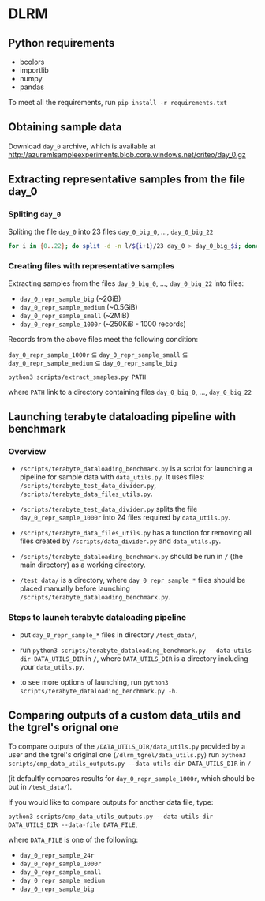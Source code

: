 # DLRM

## Python requirements
- bcolors
- importlib
- numpy
- pandas

To meet all the requirements, run `pip install -r requirements.txt`

## Obtaining sample data

Download `day_0` archive, which is available at http://azuremlsampleexperiments.blob.core.windows.net/criteo/day_0.gz

## Extracting representative samples from the file day_0

### Spliting `day_0`

Spliting the file `day_0` into 23 files `day_0_big_0`, ..., `day_0_big_22`
```bash
for i in {0..22}; do split -d -n l/${i+1}/23 day_0 > day_0_big_$i; done
```

### Creating files with representative samples

Extracting samples from the files `day_0_big_0`, ..., `day_0_big_22` into files:
- `day_0_repr_sample_big` (~2GiB)
- `day_0_repr_sample_medium` (~0.5GiB)
- `day_0_repr_sample_small` (~2MiB)
- `day_0_repr_sample_1000r` (~250KiB - 1000 records)

Records from the above files meet the following condition:

`day_0_repr_sample_1000r` ⊆ `day_0_repr_sample_small` ⊆ `day_0_repr_sample_medium` ⊆ `day_0_repr_sample_big`

```
python3 scripts/extract_smaples.py PATH
```
where `PATH` link to a directory containing files `day_0_big_0`, ..., `day_0_big_22`

## Launching terabyte dataloading pipeline with benchmark

### Overview
- `/scripts/terabyte_dataloading_benchmark.py` is a script for launching a pipeline for sample data with `data_utils.py`. It uses files: `/scripts/terabyte_test_data_divider.py`, `/scripts/terabyte_data_files_utils.py`.

- `/scripts/terabyte_test_data_divider.py` splits the file `day_0_repr_sample_1000r` into 24 files required by `data_utils.py`.

- `/scripts/terabyte_data_files_utils.py` has a function for removing all files created by `/scripts/data_divider.py` and `data_utils.py`.

- `/scripts/terabyte_dataloading_benchmark.py` should be run in `/` (the main directory) as a working directory.

- `/test_data/` is a directory, where `day_0_repr_sample_*` files should be placed manually before launching `/scripts/terabyte_dataloading_benchmark.py`.

### Steps to launch terabyte dataloading pipeline
- put `day_0_repr_sample_*` files in directory `/test_data/`,

- run `python3 scripts/terabyte_dataloading_benchmark.py --data-utils-dir DATA_UTILS_DIR` in `/`, where `DATA_UTILS_DIR` is a directory including your `data_utils.py`.

- to see more options of launching, run `python3 scripts/terabyte_dataloading_benchmark.py -h`.

## Comparing outputs of a custom data_utils and the tgrel's orignal one

To compare outputs of the `/DATA_UTILS_DIR/data_utils.py` provided by a user and the tgrel's original one (`/dlrm_tgrel/data_utils.py`)
run `python3 scripts/cmp_data_utils_outputs.py --data-utils-dir DATA_UTILS_DIR` in `/`

(it defaultly compares results for `day_0_repr_sample_1000r`, which should be put in `/test_data/`).

If you would like to compare outputs for another data file, type:

`python3 scripts/cmp_data_utils_outputs.py --data-utils-dir DATA_UTILS_DIR --data-file DATA_FILE`,

where `DATA_FILE` is one of the following:
- `day_0_repr_sample_24r`
- `day_0_repr_sample_1000r`
- `day_0_repr_sample_small`
- `day_0_repr_sample_medium`
- `day_0_repr_sample_big`
